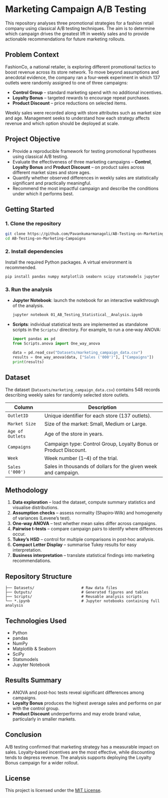 # Marketing Campaign A/B Testing

This repository analyses three promotional strategies for a fashion retail company using classical A/B testing techniques. The aim is to determine which campaign drives the greatest lift in weekly sales and to provide actionable recommendations for future marketing rollouts.

## Problem Context

FashionCo, a national retailer, is exploring different promotional tactics to boost revenue across its store network. To move beyond assumptions and anecdotal evidence, the company ran a four‑week experiment in which 137 outlets were randomly assigned to one of three campaigns:

* **Control Group** – standard marketing spend with no additional incentives.
* **Loyalty Bonus** – targeted rewards to encourage repeat purchases.
* **Product Discount** – price reductions on selected items.

Weekly sales were recorded along with store attributes such as market size and age. Management seeks to understand how each strategy affects revenue and which option should be deployed at scale.

## Project Objective

* Provide a reproducible framework for testing promotional hypotheses using classical A/B testing.
* Evaluate the effectiveness of three marketing campaigns – **Control**, **Loyalty Bonus** and **Product Discount** – on product sales across different market sizes and store ages.
* Quantify whether observed differences in weekly sales are statistically significant and practically meaningful.
* Recommend the most impactful campaign and describe the conditions under which it performs best.

## Getting Started

### 1. Clone the repository

```bash
git clone https://github.com/Pavankumarmanagoli/AB-Testing-on-Marketing-Campaigns.git
cd AB-Testing-on-Marketing-Campaigns
```

### 2. Install dependencies

Install the required Python packages. A virtual environment is recommended.

```bash
pip install pandas numpy matplotlib seaborn scipy statsmodels jupyter
```

### 3. Run the analysis

* **Jupyter Notebook**: launch the notebook for an interactive walkthrough of the analysis.

  ```bash
  jupyter notebook 01_AB_Testing_Statistical__Analysis.ipynb
  ```

* **Scripts**: individual statistical tests are implemented as standalone scripts in the `Scripts/` directory.  For example, to run a one‑way ANOVA:

  ```python
  import pandas as pd
  from Scripts.anova import One_way_anova

  data = pd.read_csv("Datasets/marketing_campaign_data.csv")
  results = One_way_anova(data, ["Sales ('000')"], ["Campaigns"])
  print(results)
  ```

## Dataset

The dataset (`Datasets/marketing_campaign_data.csv`) contains 548 records describing weekly sales for randomly selected store outlets.

| Column | Description |
| ------ | ----------- |
| `OutletID` | Unique identifier for each store (137 outlets). |
| `Market Size` | Size of the market: Small, Medium or Large. |
| `Age of Outlets` | Age of the store in years. |
| `Campaigns` | Campaign type: Control Group, Loyalty Bonus or Product Discount. |
| `Week` | Week number (1–4) of the trial. |
| `Sales ('000')` | Sales in thousands of dollars for the given week and campaign. |

## Methodology

1. **Data exploration** – load the dataset, compute summary statistics and visualise distributions.
2. **Assumption checks** – assess normality (Shapiro‑Wilk) and homogeneity of variances (Levene’s test).
3. **One‑way ANOVA** – test whether mean sales differ across campaigns.
4. **Pairwise t‑tests** – compare campaign pairs to identify where differences occur.
5. **Tukey’s HSD** – control for multiple comparisons in post‑hoc analysis.
6. **Compact Letter Display** – summarise Tukey results for easy interpretation.
7. **Business interpretation** – translate statistical findings into marketing recommendations.

## Repository Structure

```
├── Datasets/                     # Raw data files
├── Outputs/                      # Generated figures and tables
├── Scripts/                      # Reusable analysis scripts
└── *.ipynb                       # Jupyter notebooks containing full analysis
```

## Technologies Used

* Python
* pandas
* NumPy
* Matplotlib & Seaborn
* SciPy
* Statsmodels
* Jupyter Notebook

## Results Summary

* ANOVA and post‑hoc tests reveal significant differences among campaigns.
* **Loyalty Bonus** produces the highest average sales and performs on par with the control group.
* **Product Discount** underperforms and may erode brand value, particularly in smaller markets.

## Conclusion

A/B testing confirmed that marketing strategy has a measurable impact on sales.  Loyalty‑based incentives are the most effective, while discounting tends to depress revenue.  The analysis supports deploying the Loyalty Bonus campaign for a wider rollout.


## License
This project is licensed under the [MIT License](LICENSE).
